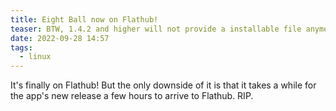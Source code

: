 ```yaml
---
title: Eight Ball now on Flathub!
teaser: BTW, 1.4.2 and higher will not provide a installable file anymore
date: 2022-09-28 14:57
tags:
  - linux
---
```

It's finally on Flathub! But the only downside of it is that it takes a while for the app's new release a few hours to arrive to Flathub. RIP.